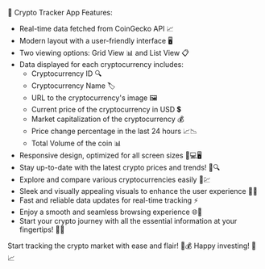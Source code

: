 🚀 Crypto Tracker App Features:

- Real-time data fetched from CoinGecko API 📈
- Modern layout with a user-friendly interface 🖥️
- Two viewing options: Grid View 📊 and List View 📋
- Data displayed for each cryptocurrency includes:
  - Cryptocurrency ID 🔍
  - Cryptocurrency Name 🏷️
  - URL to the cryptocurrency's image 🖼️
  - Current price of the cryptocurrency in USD 💲
  - Market capitalization of the cryptocurrency 💰
  - Price change percentage in the last 24 hours 📈📉
  - Total Volume of the coin 📊
- Responsive design, optimized for all screen sizes 📱💻🖥️
- Stay up-to-date with the latest crypto prices and trends! 📅🔍
- Explore and compare various cryptocurrencies easily 🔄💹
- Sleek and visually appealing visuals to enhance the user experience 🎨👀
- Fast and reliable data updates for real-time tracking ⚡
- Enjoy a smooth and seamless browsing experience 🌐🚀
- Start your crypto journey with all the essential information at your fingertips! 💼💎

Start tracking the crypto market with ease and flair! 🚀💰 Happy investing! 🌟📈
